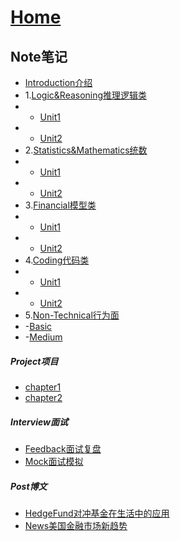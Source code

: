 
# [Home](/Home/index.html)

## Note笔记
- [Introduction介绍](/2023/09/11/Note笔记/Introduction介绍/Introduction介绍/index.html)
- 1.[Logic&Reasoning推理逻辑类](/2023/09/11/Note笔记/Logic&Reasoning推理逻辑类/Introduction/index.html)
- - [Unit1](/2023/09/11/Note笔记/Logic&Reasoning推理逻辑类/Unit1/index.html)
- - [Unit2](/2023/09/11/Note笔记/Logic&Reasoning推理逻辑类/Unit1/index.html)
- 2.[Statistics&Mathematics统数](/2023/09/11/Note笔记/Statistics&Mathematics统计数学/Introduction/index.html)
- - [Unit1](/2023/09/11/Note笔记/Statistics&Mathematics统计数学/Unit1/index.html)
- - [Unit2](/2023/09/11/Note笔记/Statistics&Mathematics统计数学/Unit2/index.html)
- 3.[Financial模型类](/2023/09/11/Note笔记/Financial模型类/Introduction/index.html)
- - [Unit1](/2023/09/11/Note笔记/Financial模型类/Unit1/index.html)
- - [Unit2](/2023/09/11/Note笔记/Financial模型类/Unit2/index.html)
- 4.[Coding代码类](/2023/09/11/Note笔记/Coding代码类/Introduction/index.html)
- - [Unit1](/2023/09/11/Note笔记/Coding代码类/Unit1/index.html)
- - [Unit2](/2023/09/11/Note笔记/Coding代码类/Unit2/index.html)
- 5.[Non-Technical行为面](/2023/09/11/Note笔记/Non-Technical行为面/Introduction/index.html)
- -[Basic](/2023/09/11/Note笔记/Non-Technical行为面/Unit1/index.html)
- -[Medium](/2023/09/11/Note笔记/Non-Technical行为面/Unit2/index.html)

##### Project项目

- [chapter1](/2023/09/11/Project项目/chapter1/index.html)
- [chapter2](/2023/09/11/Project项目/chapter2/index.html)

##### Interview面试 

- [Feedback面试复盘](/2023/09/11/Interview面试/Feedback面试复盘/index.html)
- [Mock面试模拟](/2023/09/11/Interview面试/Mock面试模拟/index.html)

##### Post博文
 
- [HedgeFund对冲基金在生活中的应用](/2023/09/11/Post博文/HedgeFund对冲基金在生活中的应用/index.html)
- [News美国金融市场新趋势](/2023/09/11/Post博文/News美国金融市场新趋势/index.html)

